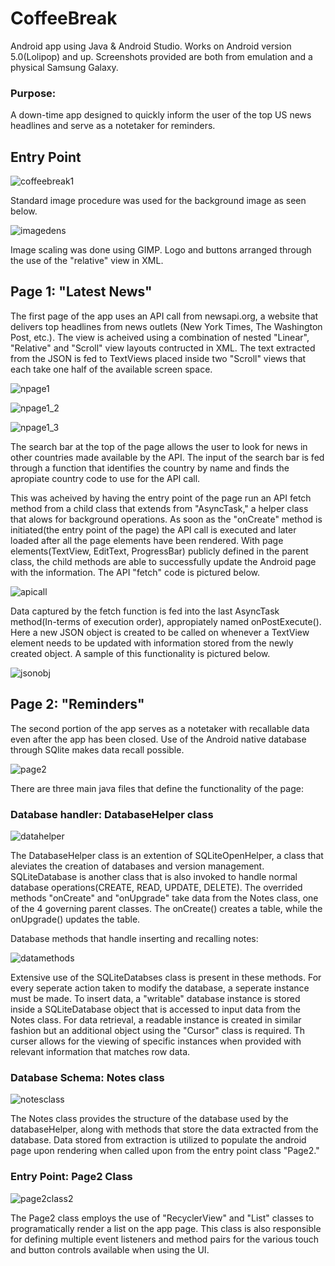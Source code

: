 # CoffeeBreak

Android app using Java & Android Studio. Works on Android version 5.0(Lolipop) and up. Screenshots provided are both from emulation and a physical Samsung Galaxy.

### Purpose: 
A down-time app designed to quickly inform the user of the top US news headlines and serve as a notetaker for reminders.

## Entry Point
![coffeebreak1](https://user-images.githubusercontent.com/36170390/40801165-dd326316-64d7-11e8-80e7-9420e421c246.png)

Standard image procedure was used for the background image as seen below. 

![imagedens](https://user-images.githubusercontent.com/36170390/40857492-f2e0efd8-65a0-11e8-956a-b3782962a556.png)

Image scaling was done using GIMP. Logo and buttons arranged through the use of the "relative" view in XML.

## Page 1: "Latest News"
The first page of the app uses an API call from newsapi.org, a website that delivers top headlines from news outlets (New York Times, The Washington Post, etc.). The view is acheived using a combination of nested "Linear", "Relative" and "Scroll" view layouts contructed in XML. The text extracted from the JSON is fed to TextViews placed inside two "Scroll" views that each take one half of the available screen space.

![npage1](https://user-images.githubusercontent.com/36170390/41008033-5989ff4a-68ee-11e8-81a2-d91f50693ddc.png)

![npage1_2](https://user-images.githubusercontent.com/36170390/41008064-876e7c7e-68ee-11e8-8059-829a03880eef.png)

![npage1_3](https://user-images.githubusercontent.com/36170390/41008096-b2a2d034-68ee-11e8-8329-1a5562b06797.png)


The search bar at the top of the page allows the user to look for news in other countries made available by the API. The input of the search bar is fed through a function that identifies the country by name and finds the apropiate country code to use for the API call.

This was acheived by having the entry point of the page run an API fetch method from a child class that extends from "AsyncTask," a helper class that alows for background operations. As soon as the "onCreate" method is initiated(the entry point of the page) the API call is executed and later loaded after all the page elements have been rendered. With page elements(TextView, EditText, ProgressBar) publicly defined in the parent class, the child methods are able to successfully update the Android page with the information. The API "fetch" code is pictured below.

![apicall](https://user-images.githubusercontent.com/36170390/40933596-91c6aea0-67f7-11e8-8e21-c41708583416.png)

Data captured by the fetch function is fed into the last AsyncTask method(In-terms of execution order), appropiately named onPostExecute(). Here a new JSON object is created to be called on whenever a TextView element needs to be updated with information stored from the newly created object. A sample of this functionality is pictured below.

![jsonobj](https://user-images.githubusercontent.com/36170390/40937746-3969214e-6805-11e8-8650-e1348732a593.png)

## Page 2: "Reminders"

The second portion of the app serves as a notetaker with recallable data even after the app has been closed. Use of the Android native database through SQlite makes data recall possible.

![page2](https://user-images.githubusercontent.com/36170390/40938130-8472e3c2-6806-11e8-8d99-94056ce5a95f.png)

There are three main java files that define the functionality of the page:

### Database handler: DatabaseHelper class

![datahelper](https://user-images.githubusercontent.com/36170390/40951072-159edb60-683b-11e8-97ef-432ea899d028.png)

The DatabaseHelper class is an extention of SQLiteOpenHelper, a class that aleviates the creation of databases and version management. SQLiteDatabase is another class that is also invoked to handle normal database operations(CREATE, READ, UPDATE, DELETE). The overrided methods "onCreate" and "onUpgrade" take data from the Notes class, one of the 4 governing parent classes. The onCreate() creates a table, while the onUpgrade() updates the table. 


Database methods that handle inserting and recalling notes:


![datamethods](https://user-images.githubusercontent.com/36170390/40951010-d663e9c2-683a-11e8-87ff-dee4ed570f48.png)

Extensive use of the SQLiteDatabses class is present in these methods. For every seperate action taken to modify the database, a seperate instance must be made. To insert data, a "writable" database instance is stored inside a SQLiteDatabase object that is accessed to input data from the Notes class. For data retrieval, a readable instance is created in similar fashion but an additional object using the "Cursor" class is required. Th curser allows for the viewing of specific instances when provided with relevant information that matches row data.

### Database Schema: Notes class

![notesclass](https://user-images.githubusercontent.com/36170390/40991442-6ae31310-68b9-11e8-9eb7-27db145babc2.png)

The Notes class provides the structure of the database used by the databaseHelper, along with methods that store the data extracted from the database. Data stored from extraction is utilized to populate the android page upon rendering when called upon from the entry point class "Page2."

### Entry Point: Page2 Class

![page2class2](https://user-images.githubusercontent.com/36170390/40993126-5703f77e-68be-11e8-8463-fc7ce5370751.png)

The Page2 class employs the use of "RecyclerView" and "List" classes to programatically render a list on the app page. This class is also responsible for defining multiple event listeners and method pairs for the various touch and button controls available when using the UI. 



